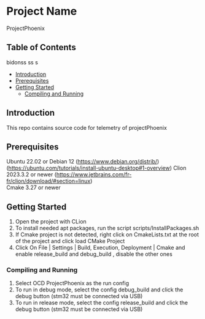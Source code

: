 # Project Name
ProjectPhoenix
## Table of Contents
bidonss ss
s
- [Introduction](#introduction)
- [Prerequisites](#prerequisites)
- [Getting Started](#getting-started)
    - [Compiling and Running ](#compiling-and-running )



## Introduction
This repo contains source code for telemetry of projectPhoenix

## Prerequisites
Ubuntu 22.02 or Debian 12  (https://www.debian.org/distrib/) (https://ubuntu.com/tutorials/install-ubuntu-desktop#1-overview)
Clion 2023.3.2 or newer (https://www.jetbrains.com/fr-fr/clion/download/#section=linux)   
Cmake 3.27 or newer   

## Getting Started

1. Open the project with CLion 
2. To install needed apt packages, run the script scripts/InstallPackages.sh 
3. If Cmake project is not detected, right click on CmakeLists.txt at the root of the project and click load CMake Project
4. Click On File | Settings | Build, Execution, Deployment | Cmake and enable release_build and debug_build , disable the other ones

### Compiling and Running 
1. Select OCD ProjectPhoenix as the run config
2. To run in debug mode, select the config debug_build and click the debug button (stm32 must be connected via USB)
3. To run in release mode, select the config release_build and click the debug button (stm32 must be connected via USB)

